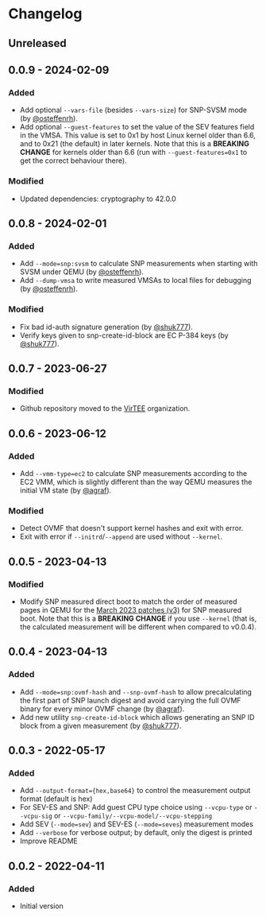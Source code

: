 # Changelog

## Unreleased

## 0.0.9 - 2024-02-09

### Added
- Add optional `--vars-file` (besides `--vars-size`) for SNP-SVSM mode (by
  [@osteffenrh](https://github.com/osteffenrh)).
- Add optional `--guest-features` to set the value of the SEV features field in
  the VMSA.  This value is set to 0x1 by host Linux kernel older than 6.6, and
  to 0x21 (the default) in later kernels.  Note that this is a **BREAKING
  CHANGE** for kernels older than 6.6 (run with `--guest-features=0x1` to get
  the correct behaviour there).

### Modified
- Updated dependencies: cryptography to 42.0.0

## 0.0.8 - 2024-02-01

### Added
- Add `--mode=snp:svsm` to calculate SNP measurements when starting with SVSM
  under QEMU (by [@osteffenrh](https://github.com/osteffenrh)).
- Add `--dump-vmsa` to write measured VMSAs to local files for debugging (by
  [@osteffenrh](https://github.com/osteffenrh)).

### Modified
- Fix bad id-auth signature generation (by [@shuk777](https://github.com/shuk777)).
- Verify keys given to snp-create-id-block are EC P-384 keys (by [@shuk777](https://github.com/shuk777)).

## 0.0.7 - 2023-06-27

### Modified
- Github repository moved to the [VirTEE](https://github.com/virtee) organization.

## 0.0.6 - 2023-06-12

### Added
- Add `--vmm-type=ec2` to calculate SNP measurements according to the EC2 VMM,
  which is slightly different than the way QEMU measures the initial VM state
  (by [@agraf](https://github.com/agraf)).

### Modified
- Detect OVMF that doesn't support kernel hashes and exit with error.
- Exit with error if `--initrd`/`--append` are used without `--kernel`.

## 0.0.5 - 2023-04-13

### Modified
- Modify SNP measured direct boot to match the order of measured pages in QEMU
  for the [March 2023 patches (v3)](https://lore.kernel.org/qemu-devel/20230302092347.1988853-1-dovmurik@linux.ibm.com/)
  for SNP measured boot.  Note that this is a **BREAKING CHANGE** if you use
  `--kernel` (that is, the calculated measurement will be different when compared
  to v0.0.4).

## 0.0.4 - 2023-04-13

### Added
- Add `--mode=snp:ovmf-hash` and `--snp-ovmf-hash` to allow precalculating the
  first part of SNP launch digest and avoid carrying the full OVMF binary for
  every minor OVMF change (by [@agraf](https://github.com/agraf)).
- Add new utility `snp-create-id-block` which allows generating an SNP ID block
  from a given measurement (by [@shuk777](https://github.com/shuk777)).

## 0.0.3 - 2022-05-17

### Added
- Add `--output-format={hex,base64}` to control the measurement output format
  (default is hex)
- For SEV-ES and SNP: Add guest CPU type choice using `--vcpu-type` or
  `--vcpu-sig` or `--vcpu-family/--vcpu-model/--vcpu-stepping`
- Add SEV (`--mode=sev`) and SEV-ES (`--mode=seves`) measurement modes
- Add `--verbose` for verbose output; by default, only the digest is printed
- Improve README

## 0.0.2 - 2022-04-11

### Added
- Initial version
